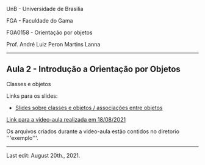 UnB - Universidade de Brasilia

FGA - Faculdade do Gama

FGA0158 - Orientação por objetos

Prof. André Luiz Peron Martins Lanna

---

## Aula 2 - Introdução a Orientação por Objetos

Classes e objetos

Links para os slides: 
* [Slides sobre classes e objetos / associações entre objetos][slidesClassesObjetos]

[Link para a video-aula realizada em 18/08/2021][videoAula]

Os arquivos criados durante a video-aula estão contidos no diretorio
'''exemplo'''. 


---
Last edit: August 20th., 2021.

[slidesClassesObjetos]: https://docs.google.com/presentation/d/15NSQ7EQKTEX6BkLl9hnfnbpU4OF9Ps7NqMqgN0YObxs/edit?usp=sharing
[videoAula]: https://youtu.be/cl5Xyff9vpk
